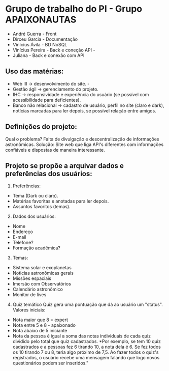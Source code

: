 # Grupo de trabalho do PI - Grupo APAIXONAUTAS

* André Guerra - Front
* Dirceu Garcia - Documentação
* Vinícius Ávila - BD NoSQL
* Vinícius Pereira - Back e coneção API -
* Juliana - Back e conexão com API


## Uso das matérias: 
* Web III → desenvolvimento do site. -
* Gestão ágil → gerenciamento do projeto.
* IHC → responsividade e experiência do usuário (se possível com acessibilidade para deficientes).
* Banco não relacional → cadastro de usuário, perfil no site (claro e dark), notícias marcadas para ler depois, se possível relação entre amigos.
  
## Definições do projeto: 
Qual o problema? 
Falta de divulgação e descentralização de informações astronômicas. 
Solução: 
Site web que liga API's diferentes com informações confiáveis e dispostas de maneira interessante. 

## Projeto se propõe a arquivar dados e preferências dos usuários: 

1. Preferências: 
- Tema (Dark ou claro).
- Matérias favoritas e anotadas para ler depois.
- Assuntos favoritos (temas).
2. Dados dos usuários:

- Nome
- Endereço
- E-mail
- Telefone?
- Formação acadêmica?
  
3. Temas:
- Sistema solar e exoplanetas
- Noticias astronômicas gerais
- Missões espaciais
- Imersão com Observatórios
- Calendário astronômico
- Monitor de lives

4. Quiz temático Quiz gera uma pontuação que dá ao usuário um "status".
Valores iniciais:
- Nota maior que 8 = expert
- Nota entre 5 e 8 - apaixonado
- Nota abaixo de 5 iniciante
- Nota da pessoa é igual a soma das notas individuais de cada quiz dividido pelo total que quiz cadastrados.
*Por exemplo, se tem 10 quiz cadastrados e a pessoas fez 6 tirando 10, a nota dela é 6. Se fez todos os 10 tirando 7 ou 8, teria algo próximo de 7,5. Ao fazer todos o quiz's registrados, o usuário recebe uma mensagem falando que logo novos questionários podem ser inseridos."

